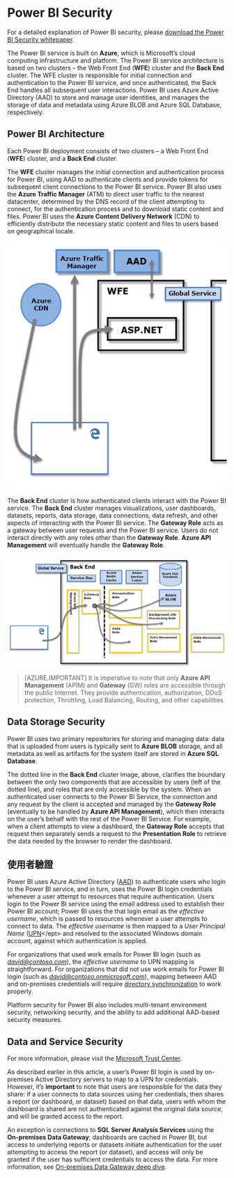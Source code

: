 <properties
   pageTitle="Power BI Security"
   description="Power BI Security. How Power BI relates to Azure Active Directory and other Azure services. This topic also includes a link to a white paper which goes more in-depth."
   services="powerbi"
   documentationCenter=""
   authors="guyinacube"
   manager="mblythe"
   backup=""
   editor=""
   tags=""
   qualityFocus="no"
   qualityDate=""/>

<tags
   ms.service="powerbi"
   ms.devlang="NA"
   ms.topic="article"
   ms.tgt_pltfrm="NA"
   ms.workload="powerbi"
   ms.date="09/28/2016"
   ms.author="asaxton"/>

# Power BI Security

For a detailed explanation of Power BI security, please <bpt id="p1">[</bpt>download the Power BI Security whitepaper<ept id="p1">](http://go.microsoft.com/fwlink/?LinkId=829185)</ept>.

The Power BI service is built on <bpt id="p1">**</bpt>Azure<ept id="p1">**</ept>, which is Microsoft’s cloud computing infrastructure and platform. The Power BI service architecture is based on two clusters – the Web Front End (<bpt id="p1">**</bpt>WFE<ept id="p1">**</ept>) cluster and the <bpt id="p2">**</bpt>Back End<ept id="p2">**</ept> cluster. The WFE cluster is responsible for initial connection and authentication to the Power BI service, and once authenticated, the Back End handles all subsequent user interactions. Power BI uses Azure Active Directory (AAD) to store and manage user identities, and manages the storage of data and metadata using Azure BLOB and Azure SQL Database, respectively.

## Power BI Architecture

Each Power BI deployment consists of two clusters – a Web Front End (<bpt id="p1">**</bpt>WFE<ept id="p1">**</ept>) cluster, and a <bpt id="p2">**</bpt>Back End<ept id="p2">**</ept> cluster.

The <bpt id="p1">**</bpt>WFE<ept id="p1">**</ept> cluster manages the initial connection and authentication process for Power BI, using AAD to authenticate clients and provide tokens for subsequent client connections to the Power BI service. Power BI also uses the <bpt id="p1">**</bpt>Azure Traffic Manager<ept id="p1">**</ept> (ATM) to direct user traffic to the nearest datacenter, determined by the DNS record of the client attempting to connect, for the authentication process and to download static content and files. Power BI uses the <bpt id="p1">**</bpt>Azure Content Delivery Network<ept id="p1">**</ept> (CDN) to efficiently distribute the necessary static content and files to users based on geographical locale.

![](media/powerbi-admin-power-bi-security/PBI_Security_v2_WFE.png)

The <bpt id="p1">**</bpt>Back End<ept id="p1">**</ept> cluster is how authenticated clients interact with the Power BI service. The <bpt id="p1">**</bpt>Back End<ept id="p1">**</ept> cluster manages visualizations, user dashboards, datasets, reports, data storage, data connections, data refresh, and other aspects of interacting with the Power BI service. The <bpt id="p1">**</bpt>Gateway Role<ept id="p1">**</ept> acts as a gateway between user requests and the Power BI service. Users do not interact directly with any roles other than the <bpt id="p1">**</bpt>Gateway Role<ept id="p1">**</ept>. <bpt id="p1">**</bpt>Azure API Management<ept id="p1">**</ept> will eventually handle the <bpt id="p2">**</bpt>Gateway Role<ept id="p2">**</ept>.

![](media/powerbi-admin-power-bi-security/PBI_Security_v2_BackEnd_updated.png)

> [AZURE.IMPORTANT] It is imperative to note that only <bpt id="p1">**</bpt>Azure API Management<ept id="p1">**</ept> (APIM) and <bpt id="p2">**</bpt>Gateway<ept id="p2">**</ept> (GW) roles are accessible through the public Internet. They provide authentication, authorization, DDoS protection, Throttling, Load Balancing, Routing, and other capabilities.

## Data Storage Security
Power BI uses two primary repositories for storing and managing data: data that is uploaded from users is typically sent to <bpt id="p1">**</bpt>Azure BLOB<ept id="p1">**</ept> storage, and all metadata as well as artifacts for the system itself are stored in <bpt id="p2">**</bpt>Azure SQL Database<ept id="p2">**</ept>.

The dotted line in the <bpt id="p1">**</bpt>Back End<ept id="p1">**</ept> cluster image, above, clarifies the boundary between the only two components that are accessible by users (left of the dotted line), and roles that are only accessible by the system. When an authenticated user connects to the Power BI Service, the connection and any request by the client is accepted and managed by the <bpt id="p1">**</bpt>Gateway Role<ept id="p1">**</ept> (eventually to be handled by <bpt id="p2">**</bpt>Azure API Management<ept id="p2">**</ept>), which then interacts on the user’s behalf with the rest of the Power BI Service. For example, when a client attempts to view a dashboard, the <bpt id="p1">**</bpt>Gateway Role<ept id="p1">**</ept> accepts that request then separately sends a request to the <bpt id="p2">**</bpt>Presentation Role<ept id="p2">**</ept> to retrieve the data needed by the browser to render the dashboard.

## 使用者驗證

Power BI uses Azure Active Directory (<bpt id="p1">[</bpt>AAD<ept id="p1">](http://azure.microsoft.com/services/active-directory/)</ept>) to authenticate users who login to the Power BI service, and in turn, uses the Power BI login credentials whenever a user attempt to resources that require authentication. Users login to the Power BI service using the email address used to establish their Power BI account; Power BI uses the that login email as the <bpt id="p1">*</bpt>effective username<ept id="p1">*</ept>, which is passed to resources whenever a user attempts to connect to data. The <bpt id="p1">*</bpt>effective username<ept id="p1">*</ept> is then mapped to a <bpt id="p2">*</bpt>User Principal Name<ept id="p2">*</ept> (<bpt id="p3">[</bpt>UPN<ept id="p3">](https://msdn.microsoft.com/library/windows/desktop/aa380525\(v=vs.85\).aspx)</ept> and resolved to the associated Windows domain account, against which authentication is applied.

For organizations that used work emails for Power BI login (such as <bpt id="p1">*</bpt>david@contoso.com<ept id="p1">*</ept>), the <bpt id="p2">*</bpt>effective username<ept id="p2">*</ept> to UPN mapping is straightforward. For organizations that did not use work emails for Power BI login (such as <bpt id="p1">*</bpt>david@contoso.onmicrosoft.com<ept id="p1">*</ept>), mapping between AAD and on-premises credentials will require <bpt id="p2">[</bpt>directory synchronization<ept id="p2">](https://technet.microsoft.com/library/jj573653.aspx)</ept> to work properly.


Platform security for Power BI also includes multi-tenant environment security, networking security, and the ability to add additional AAD-based security measures.

## Data and Service Security

For more information, please visit the <bpt id="p1">[</bpt>Microsoft Trust Center<ept id="p1">](https://www.microsoft.com/trustcenter)</ept>.

As described earlier in this article, a user’s Power BI login is used by on-premises Active Directory servers to map to a UPN for credentials. However, it’s <bpt id="p1">**</bpt>important<ept id="p1">**</ept> to note that users are responsible for the data they share: if a user connects to data sources using her credentials, then shares a report (or dashboard, or dataset) based on that data, users with whom the dashboard is shared are not authenticated against the original data source, and will be granted access to the report.


An exception is connections to <bpt id="p1">**</bpt>SQL Server Analysis Services<ept id="p1">**</ept> using the <bpt id="p2">**</bpt>On-premises Data Gateway<ept id="p2">**</ept>; dashboards are cached in Power BI, but access to underlying reports or datasets initiate authentication for the user attempting to access the report (or dataset), and access will only be granted if the user has sufficient credentials to access the data. For more information, see <bpt id="p1">[</bpt>On-premises Data Gateway deep dive<ept id="p1">](powerbi-gateway-onprem-indepth.md)</ept>.

